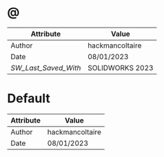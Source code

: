 # @
| Attribute | Value |
| ---  | ---     |
| Author | hackmancoltaire |
| Date | 08/01/2023 |
| _SW_Last_Saved_With_ | SOLIDWORKS 2023 |
# Default
| Attribute | Value |
| ---  | ---     |
| Author | hackmancoltaire |
| Date | 08/01/2023 |
